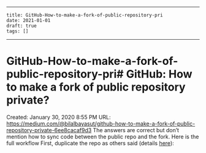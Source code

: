 
---
    title: GitHub-How-to-make-a-fork-of-public-repository-pri
    date: 2021-01-01    
    draft: true
    tags: []
---
# GitHub-How-to-make-a-fork-of-public-repository-pri# GitHub: How to make a fork of public repository private?
Created: January 30, 2020 8:55 PM
URL: https://medium.com/@bilalbayasut/github-how-to-make-a-fork-of-public-repository-private-6ee8cacaf9d3
The answers are correct but don’t mention how to sync code between the public repo and the fork.
Here is the full workflow
First, duplicate the repo as others said (details [here](https://help.github.com/articles/duplicating-a-repository/)):
